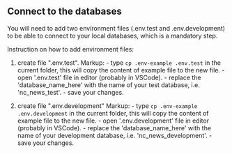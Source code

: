 ## Connect to the databases
You will need to add two environment files (.env.test and .env.development) to be able to connect to your local databases, which is a mandatory step.

Instruction on how to add environment files:
  1) create file ".env.test".
  Markup:
    - type `cp .env-example .env.test` in the current folder, this will copy the content of example file to the new file.
    - open '.env.test' file in editor (probably in VSCode).
    - replace the 'database_name_here' with the name of your test database, i.e. 'nc_news_test'.
    - save your changes.

  2) create file ".env.development"
  Markup:
    - type `cp .env-example .env.development` in the current folder, this will copy the content of example file to the new file.
    - open '.env.development' file in editor (probably in VSCode).
    - replace the 'database_name_here' with the name of your development database, i.e. 'nc_news_development'.
    - save your changes.

